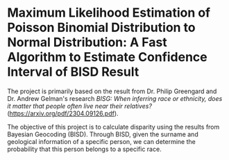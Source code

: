 # Maximum Likelihood Estimation of Poisson Binomial Distribution to Normal Distribution: A Fast Algorithm to Estimate Confidence Interval of BISD Result

The project is primarily based on the result from Dr. Philip Greengard and Dr. Andrew Gelman's research *BISG: When inferring race or ethnicity, does it matter that people often live near their relatives?* (https://arxiv.org/pdf/2304.09126.pdf). 

The objective of this project is to calculate disparity using the results from Bayesian Geocoding (BISD). Through BISD, given the surname and geological information of a specific person, we can determine the probability that this person belongs to a specific race.
